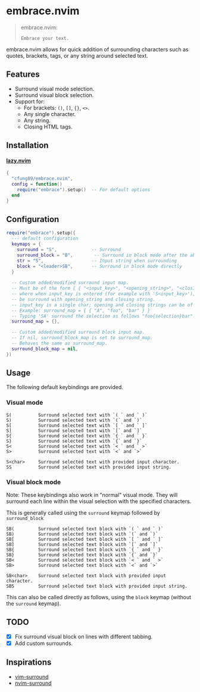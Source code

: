 # embrace.nvim

> embrace.nvim:
>
>     Embrace your text.

embrace.nvim allows for quick addition of surrounding characters such as quotes, brackets, tags, or any string around selected text.

## Features

- Surround visual mode selection.
- Surround visual block selection.
- Support for:
  - For brackets: `()`, `[]`, `{}`, `<>`.
  - Any single character.
  - Any string.
  - Closing HTML tags.


## Installation

#### [lazy.nvim](https://github.com/folke/lazy.nvim)

```lua
{
  "cfung89/embrace.nvim",
  config = function()
    require("embrace").setup()  -- For default options
  end
}
```

## Configuration

```lua
require("embrace").setup({
  --- default configuration
  keymaps = {
    surround = "S",             -- Surround
    surround_block = "B",        -- Surround in block mode after the above keymap
    str = "S",                  -- Input string when surrounding
    block = "<leader>SB",       -- Surround in block mode directly
  }
  
  -- Custom added/modified surround input map.
  -- Must be of the form { { "<input_key>", "<opening_string>", "<closing_string" }, ... },
  -- where when input_key is entered (for example with 'S<input_key>'), the selected text will
  -- be surround with opening_string and closing string.
  -- input_key is a single char; opening and closing strings can be of any length.
  -- Example: surround_map = { { "A", "foo", "bar" } }
  -- Typing 'SA' surround the selection as follows "foo{selection}bar".
  surround_map = {},

  -- Custom added/modified surround block input map.
  -- If nil, surround_block_map is set to surround_map.
  -- Behaves the same as surround_map.
  surround_block_map = nil,
})
```

## Usage


The following default keybindings are provided.

### Visual mode

```
S(          Surround selected text with `( ` and ` )`
S)          Surround selected text with `(` and `)`
S[          Surround selected text with `[ ` and ` ]`
S]          Surround selected text with `[` and `]`
S{          Surround selected text with `{ ` and ` }`
S}          Surround selected text with `{` and `}`
S<          Surround selected text with `< ` and ` >`
S>          Surround selected text with `<` and `>`

S<char>     Surround selected text with provided input character.
SS          Surround selected text with provided input string.
```

### Visual block mode

Note: These keybindings also work in "normal" visual mode. They will surround each line within the visual selection with the specified characters.

This is generally called using the `surround` keymap followed by `surround_block`
```
SB(         Surround selected text block with `( ` and ` )`
SB)         Surround selected text block with `(` and `)`
SB[         Surround selected text block with `[ ` and ` ]`
SB]         Surround selected text block with `[` and `]`
SB{         Surround selected text block with `{ ` and ` }`
SB}         Surround selected text block with `{` and `}`
SB<         Surround selected text block with `< ` and ` >`
SB>         Surround selected text block with `<` and `>`

SB<char>    Surround selected text block with provided input character.
SBS         Surround selected text block with provided input string.
```

This can also be called directly as follows, using the `block` keymap (without the `surround` keymap).

## TODO

- [X] Fix surround visual block on lines with different tabbing.
- [X] Add custom surrounds.

## Inspirations

- [vim-surround](https://github.com/tpope/vim-surround)
- [nvim-surround](https://github.com/kylechui/nvim-surround/tree/main)

